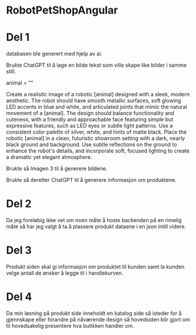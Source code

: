 # RobotPetShopAngular

# Del 1

databasen ble generert med hjelp av ai.

Brukte ChatGPT til å lage en bilde tekst som ville skape like bilder i samme still.

animal = ""

Create a realistic image of a robotic [animal] designed with a sleek, modern aesthetic. The robot should have smooth metallic surfaces, soft glowing LED accents in blue and white, and articulated joints that mimic the natural movement of a [animal]. The design should balance functionality and cuteness, with a friendly and approachable face featuring simple but expressive features, such as LED eyes or subtle light patterns. Use a consistent color palette of silver, white, and hints of matte black. Place the robotic [animal] in a clean, futuristic showroom setting with a dark, nearly black ground and background. Use subtle reflections on the ground to enhance the robot's details, and incorporate soft, focused lighting to create a dramatic yet elegant atmosphere.

Brukte så Imagen 3 til å generere bildene.


Brukte så deretter 
ChatGPT til å generere informasjon om produktene.


# Del 2

Da jeg foreløbig ikke vet om noen måte å hoste backenden på en rimelig måte så har jeg valgt å ta å plassere produkt dataene i en json intill videre.

# Del 3

Produkt siden skal gi informasjon om produktet til kunden samt la kunden velge antall de ønsker  å legge til i handlekurven.

# Del 4

Da min løsning på produkt side inneholdt en katalog side så isteder for å gjennskape eller forandre på nåværende design så hovedsiden blir gjort om til hovedsakelig presentere hva butikken handler om.
